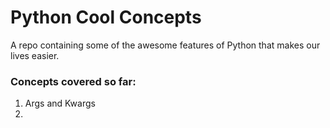 # Python Cool Concepts
A repo containing some of the awesome features of Python that makes our lives easier. 

### Concepts covered so far:
1. Args and Kwargs
2. 
